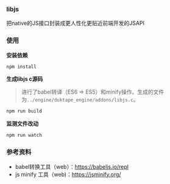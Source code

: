 ### libjs
把native的JS接口封装成更人性化更贴近前端开发的JSAPI

### 使用

**安装依赖**
```js
npm install
```

**生成libjs c源码**
> 进行了babel转译（ES6 => ES5）和minify操作。生成的文件为`../engine/duktape_engine/addons/libjs.c`。

```js
npm run build
```

**监测文件改动**
```js
npm run watch
```

### 参考资料
* babel转换工具（web）：https://babeljs.io/repl
* js minify 工具（web)：https://jsminify.org/
